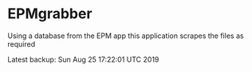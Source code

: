 # EPMgrabber
Using a database from the EPM app this application scrapes the files as required


Latest backup: Sun Aug 25 17:22:01 UTC 2019
